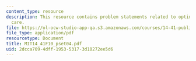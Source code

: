 ```yaml
---
content_type: resource
description: This resource contains problem statements related to optimal level of
  care.
file: https://ol-ocw-studio-app-qa.s3.amazonaws.com/courses/14-41-public-finance-and-public-policy-fall-2010/2dcca7094dff195353173d10272ee5d6_MIT14_41F10_pset04.pdf
file_type: application/pdf
resourcetype: Document
title: MIT14_41F10_pset04.pdf
uid: 2dcca709-4dff-1953-5317-3d10272ee5d6
---
```

